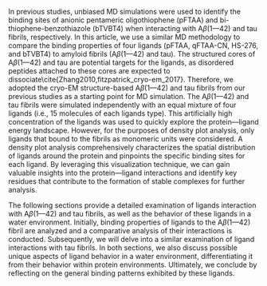 
In previous studies, unbiased MD simulations were used to identify the binding sites of anionic pentameric oligothiophene (pFTAA) and bi-thiophene-benzothiazole (bTVBT4) when interacting with A$\beta$(1––42) and tau fibrils, respectively. In this article, we use a similar MD methodology to compare the binding properties of four ligands (pFTAA, qFTAA-CN, HS-276, and bTVBT4) to amyloid fibrils (A$\beta$(1––42) and tau). The structured cores of A$\beta$(1––42) and tau are potential targets for the ligands, as disordered peptides attached to these cores are expected to dissociate\cite{Zhang2010,fitzpatrick_cryo-em_2017}. Therefore, we adopted the cryo-EM structure-based A$\beta$(1––42) and tau fibrils from our previous studies as a starting point for MD simulation. The A$\beta$(1––42) and tau fibrils were simulated independently with an equal mixture of four ligands (i.e., 15 molecules of each ligands type). This artificially high concentration of the ligands was used to quickly explore the protein––ligand energy landscape. However, for the purposes of density plot analysis, only ligands that bound to the fibrils as monomeric units were considered. A density plot analysis comprehensively characterizes the spatial distribution of ligands around the protein and pinpoints the specific binding sites for each ligand. By leveraging this visualization technique, we can gain valuable insights into the protein––ligand interactions and identify key residues that contribute to the formation of stable complexes for further analysis.

The following sections provide a detailed examination of ligands interaction with A$\beta$(1––42) and tau fibrils, as well as the behavior of these ligands in a water environment. Initially,  binding properties of ligands to the A$\beta$(1––42) fibril are analyzed and  a comparative analysis of their interactions is conducted. Subsequently, we will delve into a similar examination of ligand interactions with tau fibrils. In both sections, we also discuss possible unique aspects of ligand behavior in a water environment, differentiating it from their behavior within protein environments. Ultimately, we conclude by reflecting on the general binding patterns exhibited by these ligands.  
